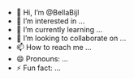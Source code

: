 - 👋 Hi, I’m @BellaBijl
- 👀 I’m interested in ...
- 🌱 I’m currently learning ...
- 💞️ I’m looking to collaborate on ...
- 📫 How to reach me ...
- 😄 Pronouns: ...
- ⚡ Fun fact: ...

<!---
BellaBijl/BellaBijl is a ✨ special ✨ repository because its `README.md` (this file) appears on your GitHub profile.
You can click the Preview link to take a look at your changes.
--->
